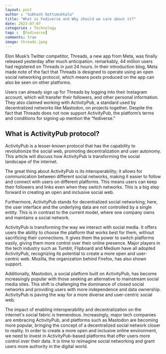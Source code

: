 ```yaml
---
layout: post
author : "Subhash Gottumukkala"
title: "What is Fediverse and Why should we care about it?"
date: 2023-07-07
categories : Technology
tags :  [Fediverse]
comments: true
image: threads.jpeg
---
```




Elon Musk’s Twitter competitor, Threads, a new app from Meta, was finally released yesterday after much anticipation. remarkably, 44 million users had registered on Threads in just 24 hours. In their introduction blog, Meta made note of the fact that Threads is designed to operate using an open social networking protocol, which means posts produced on the app can also be seen on other platforms.

Users can already sign up for Threads by logging into their Instagram account, which will transfer their followers, and other personal information. They also claimed working with ActivityPub, a standard used by decentralized networks like Mastodon, on projects together. Despite the fact that Threads does not now support ActivityPub, the platform’s terms and conditions for signing up mention the “fediverse.”

## What is ActivityPub protocol?

ActivityPub is a lesser-known protocol that has the capability to revolutionize the social web, promoting decentralization and user autonomy. This article will discuss how ActivityPub is transforming the social landscape of the internet.

 

The great thing about ActivityPub is its interoperability; it allows for communication between different social networks, making it easier to follow and connect with users on different platforms. This means users can keep their followers and links even when they switch networks. This is a big step forward in creating an open and inclusive social web.

Furthermore, ActivityPub stands for decentralized social networking; here, the user interface and the underlying data are not controlled by a single entity. This is in contrast to the current model, where one company owns and maintains a social network.

ActivityPub is transforming the way we interact with social media. It offers users the ability to choose the platform that works best for them, without sacrificing their connections. It gives them the power to switch platforms easily, giving them more control over their online presence. Major players in the tech industry such as Tumblr, Flipboard and Medium have all adopted ActivityPub, recognizing its potential to create a more open and user-centric web. Mozilla, the organization behind Firefox, has also shown support. 

 

Additionally, Mastodon, a social platform built on ActivityPub, has become increasingly popular with those seeking an alternative to mainstream social media sites. This shift is challenging the dominance of closed social networks and providing users with more independence and data ownership. ActivityPub is paving the way for a more diverse and user-centric social web.

The impact of enabling interoperability and decentralization on the internet's social fabric is tremendous. Increasingly, major tech companies are embracing ActivityPub, and platforms such as Mastodon are becoming more popular, bringing the concept of a decentralized social network closer to reality. In order to create a more open and inclusive online environment, we need to invest in ActivityPub-based platforms that offer users more control over their data. It is time to reimagine social networking and grant users more authority in the digital world.